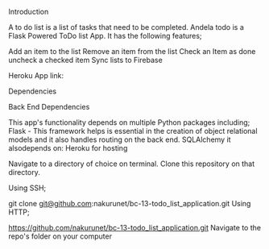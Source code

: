 Introduction

A to do list is a list of tasks that need to be completed.
Andela todo is a Flask Powered ToDo list App.
It has the following features;

Add an item to the list
Remove an item from the list
Check an Item as done
uncheck a checked item
Sync lists to Firebase

Heroku App link:

Dependencies

Back End Dependencies

This app's functionality depends on multiple Python packages including;
Flask - This framework helps is essential in the creation of object relational models and it also handles routing on the back end.
SQLAlchemy
it alsodepends on:
Heroku for hosting


Navigate to a directory of choice on terminal.
Clone this repository on that directory.

Using SSH;

git clone git@github.com:nakurunet/bc-13-todo_list_application.git
Using HTTP;

https://github.com/nakurunet/bc-13-todo_list_application.git
Navigate to the repo's folder on your computer

